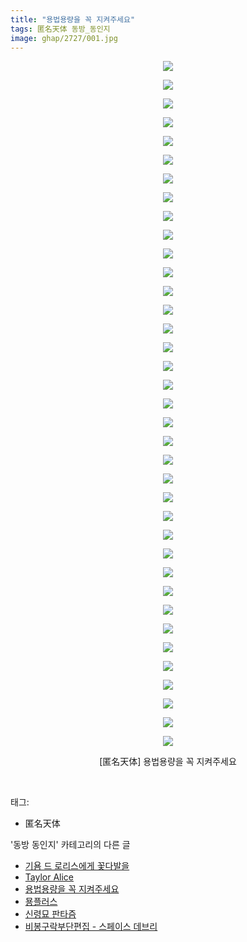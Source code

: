 ```yaml
---
title: "용법용량을 꼭 지켜주세요"
tags: 匿名天体 동방_동인지
image: ghap/2727/001.jpg
---
```

<div class="article">
<p style="text-align: center; clear: none; float: none;"><img src="{{ site.nasurl }}/ghap/2727/001.jpg"/></p>
<p style="text-align: center; clear: none; float: none;"><img src="{{ site.nasurl }}/ghap/2727/002.jpg"/></p>
<p style="text-align: center; clear: none; float: none;"><img src="{{ site.nasurl }}/ghap/2727/003.jpg"/></p>
<p style="text-align: center; clear: none; float: none;"><img src="{{ site.nasurl }}/ghap/2727/004.jpg"/></p>
<p style="text-align: center; clear: none; float: none;"><img src="{{ site.nasurl }}/ghap/2727/005.jpg"/></p>
<p style="text-align: center; clear: none; float: none;"><img src="{{ site.nasurl }}/ghap/2727/006.jpg"/></p>
<p style="text-align: center; clear: none; float: none;"><img src="{{ site.nasurl }}/ghap/2727/007.jpg"/></p>
<p style="text-align: center; clear: none; float: none;"><img src="{{ site.nasurl }}/ghap/2727/008.jpg"/></p>
<p style="text-align: center; clear: none; float: none;"><img src="{{ site.nasurl }}/ghap/2727/009.jpg"/></p>
<p style="text-align: center; clear: none; float: none;"><img src="{{ site.nasurl }}/ghap/2727/010.jpg"/></p>
<p style="text-align: center; clear: none; float: none;"><img src="{{ site.nasurl }}/ghap/2727/011.jpg"/></p>
<p style="text-align: center; clear: none; float: none;"><img src="{{ site.nasurl }}/ghap/2727/012.jpg"/></p>
<p style="text-align: center; clear: none; float: none;"><img src="{{ site.nasurl }}/ghap/2727/013.jpg"/></p>
<p style="text-align: center; clear: none; float: none;"><img src="{{ site.nasurl }}/ghap/2727/014.jpg"/></p>
<p style="text-align: center; clear: none; float: none;"><img src="{{ site.nasurl }}/ghap/2727/015.jpg"/></p>
<p style="text-align: center; clear: none; float: none;"><img src="{{ site.nasurl }}/ghap/2727/016.jpg"/></p>
<p style="text-align: center; clear: none; float: none;"><img src="{{ site.nasurl }}/ghap/2727/017.jpg"/></p>
<p style="text-align: center; clear: none; float: none;"><img src="{{ site.nasurl }}/ghap/2727/018.jpg"/></p>
<p style="text-align: center; clear: none; float: none;"><img src="{{ site.nasurl }}/ghap/2727/019.jpg"/></p>
<p style="text-align: center; clear: none; float: none;"><img src="{{ site.nasurl }}/ghap/2727/020.jpg"/></p>
<p style="text-align: center; clear: none; float: none;"><img src="{{ site.nasurl }}/ghap/2727/021.jpg"/></p>
<p style="text-align: center; clear: none; float: none;"><img src="{{ site.nasurl }}/ghap/2727/022.jpg"/></p>
<p style="text-align: center; clear: none; float: none;"><img src="{{ site.nasurl }}/ghap/2727/023.jpg"/></p>
<p style="text-align: center; clear: none; float: none;"><img src="{{ site.nasurl }}/ghap/2727/024.jpg"/></p>
<p style="text-align: center; clear: none; float: none;"><img src="{{ site.nasurl }}/ghap/2727/025.jpg"/></p>
<p style="text-align: center; clear: none; float: none;"><img src="{{ site.nasurl }}/ghap/2727/026.jpg"/></p>
<p style="text-align: center; clear: none; float: none;"><img src="{{ site.nasurl }}/ghap/2727/027.jpg"/></p>
<p style="text-align: center; clear: none; float: none;"><img src="{{ site.nasurl }}/ghap/2727/028.jpg"/></p>
<p style="text-align: center; clear: none; float: none;"><img src="{{ site.nasurl }}/ghap/2727/029.jpg"/></p>
<p style="text-align: center; clear: none; float: none;"><img src="{{ site.nasurl }}/ghap/2727/030.jpg"/></p>
<p style="text-align: center; clear: none; float: none;"><img src="{{ site.nasurl }}/ghap/2727/031.jpg"/></p>
<p style="text-align: center; clear: none; float: none;"><img src="{{ site.nasurl }}/ghap/2727/032.jpg"/></p>
<p style="text-align: center; clear: none; float: none;"><img src="{{ site.nasurl }}/ghap/2727/033.jpg"/></p>
<p style="text-align: center; clear: none; float: none;"><img src="{{ site.nasurl }}/ghap/2727/034.jpg"/></p>
<p style="text-align: center; clear: none; float: none;"><img src="{{ site.nasurl }}/ghap/2727/035.jpg"/></p>
<p style="text-align: center; clear: none; float: none;"><img src="{{ site.nasurl }}/ghap/2727/036.jpg"/></p>
<p style="text-align: center; clear: none; float: none;"><img src="{{ site.nasurl }}/ghap/2727/037.jpg"/></p>
<p style="text-align: center; clear: none; float: none;">[匿名天体] 용법용량을 꼭 지켜주세요</p>
<p><br/></p>
</div><div class="tagTrail">
<p>태그: </p>
<ul>
<li>匿名天体</li>
</ul>
</div><div class="another">
<p>'동방 동인지' 카테고리의 다른 글</p>
<ul>
<li><a href="/2016-11-24-ghap_2729">기욤 드 로리스에게 꽃다발을</a></li>
<li><a href="/2016-11-24-ghap_2728">Taylor Alice</a></li>
<li><a href="/2016-11-24-ghap_2727">용법용량을 꼭 지켜주세요</a></li>
<li><a href="/2016-11-24-ghap_2726">묭플러스</a></li>
<li><a href="/2016-11-01-ghap_2720">신령묘 판타즘</a></li>
<li><a href="/2016-11-01-ghap_2719">비봉구락부단편집 - 스페이스 데브리</a></li>
</ul>
</div><div class="cb_module cb_fluid">
<div class="cb_wrt cb_profile">
</div><!-- commentList close -->
</div>